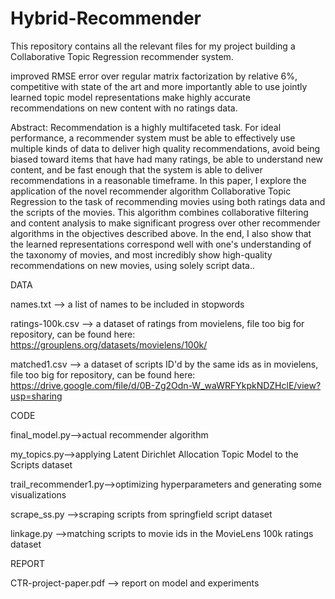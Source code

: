 # Hybrid-Recommender

This repository contains all the relevant files for my project building a Collaborative Topic Regression recommender system.

improved RMSE error over regular matrix factorization by relative 6%, competitive with state of the art and more importantly
able to use jointly learned topic model representations make highly accurate recommendations on new content with no ratings data.

Abstract:
Recommendation is a highly multifaceted task. For ideal performance, a recommender system must be able to effectively use multiple kinds of data to deliver high quality recommendations, avoid being biased toward items that have had many ratings, be able to understand new content, and be fast enough that the system is able to deliver recommendations in a reasonable timeframe. In this paper, I explore the application of the novel recommender algorithm Collaborative Topic Regression to the task of recommending movies using both ratings data and the scripts of the movies. This algorithm combines collaborative filtering and content analysis to make significant progress over other recommender algorithms in the objectives described above. In the end, I also show that the learned representations correspond well with one's understanding of the taxonomy of movies, and most incredibly show high-quality recommendations on new movies, using solely script data..

DATA

names.txt --> a list of names to be included in stopwords

ratings-100k.csv --> a dataset of ratings from movielens, file too big for repository, can be found here: https://grouplens.org/datasets/movielens/100k/

matched1.csv --> a dataset of scripts ID'd by the same ids as in movielens, file too big for repository, can be found here:
https://drive.google.com/file/d/0B-Zg2Odn-W_waWRFYkpkNDZHclE/view?usp=sharing


CODE

final_model.py-->actual recommender algorithm

my_topics.py-->applying Latent Dirichlet Allocation Topic Model to the Scripts dataset

trail_recommender1.py-->optimizing hyperparameters and generating some visualizations

scrape_ss.py -->scraping scripts from springfield script dataset

linkage.py -->matching scripts to movie ids in the MovieLens 100k ratings dataset


REPORT

CTR-project-paper.pdf --> report on model and experiments
